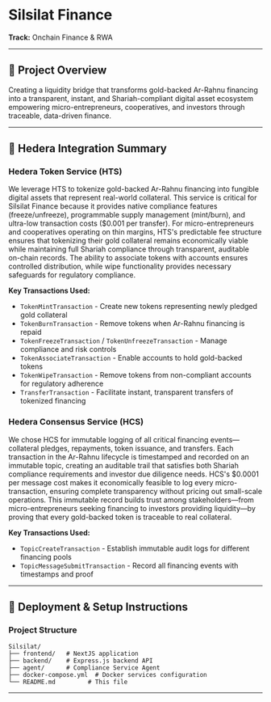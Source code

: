 # Silsilat Finance

**Track:** Onchain Finance & RWA

---

## 🌟 Project Overview

Creating a liquidity bridge that transforms gold-backed Ar-Rahnu financing into a transparent, instant, and Shariah-compliant digital asset ecosystem empowering micro-entrepreneurs, cooperatives, and investors through traceable, data-driven finance.

---

## 🔗 Hedera Integration Summary

### Hedera Token Service (HTS)
We leverage HTS to tokenize gold-backed Ar-Rahnu financing into fungible digital assets that represent real-world collateral. This service is critical for Silsilat Finance because it provides native compliance features (freeze/unfreeze), programmable supply management (mint/burn), and ultra-low transaction costs ($0.001 per transfer). For micro-entrepreneurs and cooperatives operating on thin margins, HTS's predictable fee structure ensures that tokenizing their gold collateral remains economically viable while maintaining full Shariah compliance through transparent, auditable on-chain records. The ability to associate tokens with accounts ensures controlled distribution, while wipe functionality provides necessary safeguards for regulatory compliance.

**Key Transactions Used:**
- `TokenMintTransaction` - Create new tokens representing newly pledged gold collateral
- `TokenBurnTransaction` - Remove tokens when Ar-Rahnu financing is repaid
- `TokenFreezeTransaction` / `TokenUnfreezeTransaction` - Manage compliance and risk controls
- `TokenAssociateTransaction` - Enable accounts to hold gold-backed tokens
- `TokenWipeTransaction` - Remove tokens from non-compliant accounts for regulatory adherence
- `TransferTransaction` - Facilitate instant, transparent transfers of tokenized financing

### Hedera Consensus Service (HCS)
We chose HCS for immutable logging of all critical financing events—collateral pledges, repayments, token issuance, and transfers. Each transaction in the Ar-Rahnu lifecycle is timestamped and recorded on an immutable topic, creating an auditable trail that satisfies both Shariah compliance requirements and investor due diligence needs. HCS's $0.0001 per message cost makes it economically feasible to log every micro-transaction, ensuring complete transparency without pricing out small-scale operations. This immutable record builds trust among stakeholders—from micro-entrepreneurs seeking financing to investors providing liquidity—by proving that every gold-backed token is traceable to real collateral.

**Key Transactions Used:**
- `TopicCreateTransaction` - Establish immutable audit logs for different financing pools
- `TopicMessageSubmitTransaction` - Record all financing events with timestamps and proof

---

## 🚀 Deployment & Setup Instructions

### Project Structure

```
Silsilat/
├── frontend/   # NextJS application
├── backend/    # Express.js backend API
├── agent/      # Compliance Service Agent
├── docker-compose.yml  # Docker services configuration
└── README.md         # This file
```
---


